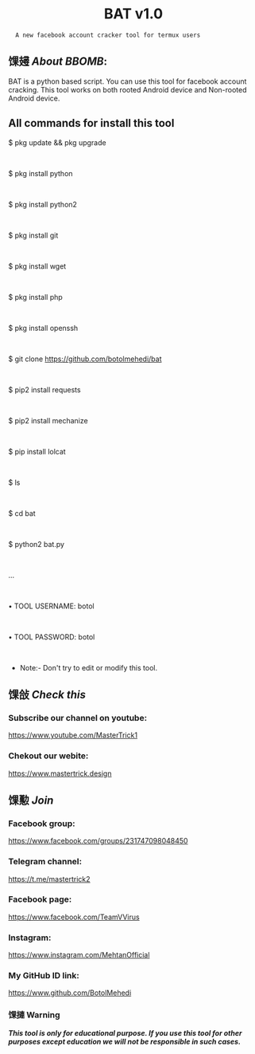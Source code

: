 <h1 align="center">BAT v1.0</h1>

<p align="center">

      A new facebook account cracker tool for termux users

</p>

## 馃攳 ***About BBOMB***:

BAT is a python based script. You can use this tool for facebook account cracking. This tool works on both rooted Android device and Non-rooted Android device.

## All commands for install this tool

$ pkg update && pkg upgrade

<br>

$ pkg install python

<br/>

$ pkg install python2

<br/>

$ pkg install git

<br/>

$ pkg install wget

<br/>

$ pkg install php

<br/>

$ pkg install openssh

<br/>

$ git clone https://github.com/botolmehedi/bat

<br/>

$ pip2 install requests

<br/>

$ pip2 install mechanize

<br/>

$ pip install lolcat

<br/>

$ ls

<br/>

$ cd bat

<br/>

$ python2 bat.py

<br/>

...

<br/>

 • TOOL USERNAME: botol

<br/>

 • TOOL PASSWORD: botol

<br/>

* Note:- Don't try to edit or modify this tool.

## 馃敆 ***Check this***

### Subscribe our channel on youtube:

https://www.youtube.com/MasterTrick1

### Chekout our webite:

https://www.mastertrick.design

## 馃懃 ***Join***

### Facebook group: 

https://www.facebook.com/groups/231747098048450

### Telegram channel:

https://t.me/mastertrick2

### Facebook page:

https://www.facebook.com/TeamVVirus

### Instagram: 

https://www.instagram.com/MehtanOfficial

### My GitHub ID link:

https://www.github.com/BotolMehedi

### 馃摙 Warning

***This tool is only for educational purpose. If you use this tool for other purposes except education we will not be responsible in such cases.***

